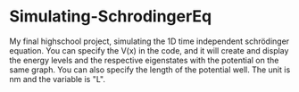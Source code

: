 # Simulating-SchrodingerEq
My final highschool project, simulating the 1D time independent schrödinger equation.
You can specify the V(x) in the code, and it will create and display the energy levels and the respective eigenstates with the potential on the same graph.
You can also specify the length of the potential well. The unit is nm and the variable is "L". 
